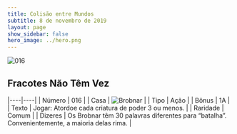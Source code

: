 ```yaml
---
title: Colisão entre Mundos
subtitle: 8 de novembro de 2019
layout: page
show_sidebar: false
hero_image: ../hero.png
---
```


![016](https://cdn.keyforgegame.com/media/card_front/pt/452_016_Q72GQRRHRPVX_pt.png)

## Fracotes Não Têm Vez

|----|----|
| Número | 016 |
| Casa | ![Brobnar](https://archonarcana.com/images/thumb/e/e0/Brobnar.png/22px-Brobnar.png "Brobnar") |
| Tipo | Ação |
| Bônus | 1A |
| Texto | Jogar: Atordoe cada criatura de poder 3 ou menos. |
| Raridade | Comum |
| Dizeres | Os Brobnar têm 30 palavras diferentes para “batalha”. Convenientemente, a maioria delas rima. |
